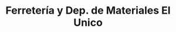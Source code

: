 ---
title: "Ferretería y Dep. de Materiales El Unico"
url: /bagaces/ferreteria-y-dep-de-materiales-el-unico/
shop: Eisenwaren
---